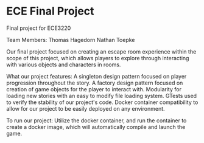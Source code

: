 # ECE Final Project
Final project for ECE3220

Team Members:
Thomas Hagedorn
Nathan Toepke

Our final project focused on creating an escape room experience within the scope of this project, which allows players
to explore through interacting with various objects and characters in rooms.

What our project features:
A singleton design pattern focused on player progression throughout the story.
A factory design pattern focused on creation of game objects for the player to interact with.
Modularity for loading new stories with an easy to modify file loading system.
GTests used to verify the stability of our project's code.
Docker container compatibility to allow for our project to be easily deployed on any environment.

To run our project: Utilize the docker container, and run the container to create a docker image, which will automatically compile and launch the game.